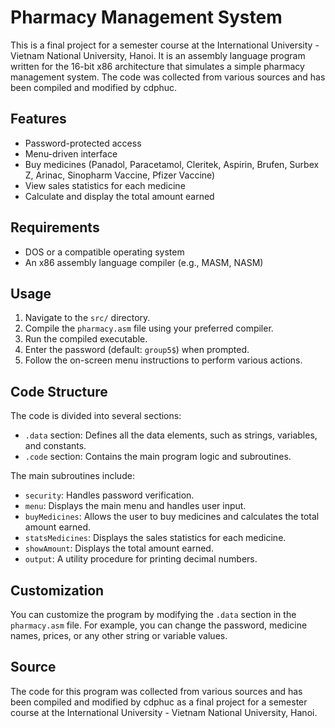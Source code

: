 # Pharmacy Management System

This is a final project for a semester course at the International University - Vietnam National University, Hanoi. It is an assembly language program written for the 16-bit x86 architecture that simulates a simple pharmacy management system. The code was collected from various sources and has been compiled and modified by cdphuc.

## Features

- Password-protected access
- Menu-driven interface
- Buy medicines (Panadol, Paracetamol, Cleritek, Aspirin, Brufen, Surbex Z, Arinac, Sinopharm Vaccine, Pfizer Vaccine)
- View sales statistics for each medicine
- Calculate and display the total amount earned

## Requirements

- DOS or a compatible operating system
- An x86 assembly language compiler (e.g., MASM, NASM)

## Usage

1. Navigate to the `src/` directory.
2. Compile the `pharmacy.asm` file using your preferred compiler.
3. Run the compiled executable.
4. Enter the password (default: `group5$`) when prompted.
5. Follow the on-screen menu instructions to perform various actions.

## Code Structure

The code is divided into several sections:

- `.data` section: Defines all the data elements, such as strings, variables, and constants.
- `.code` section: Contains the main program logic and subroutines.

The main subroutines include:

- `security`: Handles password verification.
- `menu`: Displays the main menu and handles user input.
- `buyMedicines`: Allows the user to buy medicines and calculates the total amount earned.
- `statsMedicines`: Displays the sales statistics for each medicine.
- `showAmount`: Displays the total amount earned.
- `output`: A utility procedure for printing decimal numbers.

## Customization

You can customize the program by modifying the `.data` section in the `pharmacy.asm` file. For example, you can change the password, medicine names, prices, or any other string or variable values.

## Source

The code for this program was collected from various sources and has been compiled and modified by cdphuc as a final project for a semester course at the International University - Vietnam National University, Hanoi.

